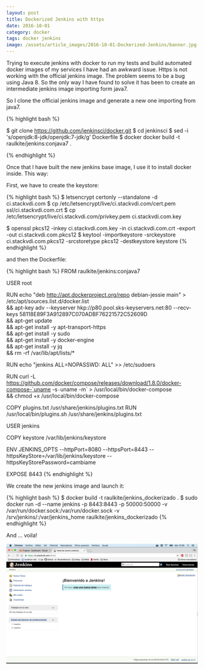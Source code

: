 ```yaml
---
layout: post
title: Dockerized Jenkins with https
date: 2016-10-01
category: docker
tags: docker jenkins 
image: /assets/article_images/2016-10-01-Dockerized-Jenkins/banner.jpg
---
```


Trying to execute jenkins with docker to run my tests and build automated docker images of my services I have had an awkward issue. Https is not working with the official jenkins image.
The problem seems to be a bug using Java 8. So the only way I have found to solve it has been to create an intermediate jenkins image importing form java7.

So I clone the official jenkins image and generate a new one importing from java7.

{% highlight bash %}

$ git clone https://github.com/jenkinsci/docker.git
$ cd jenkinsci
$ sed -i 's/openjdk:8-jdk/openjdk:7-jdk/g' Dockerfile
$ docker docker build -t raulkite/jenkins:conjava7 .

{% endhighlight %}

Once that I have built the new jenkins base image, I use it to install docker inside. This way:

First, we have to create the keystore:

{% highlight bash %}
$ letsencrypt certonly --standalone -d ci.stackvdi.com
$ cp /etc/letsencrypt/live/ci.stackvdi.com/cert.pem ssl/ci.stackvdi.com.crt
$ cp /etc/letsencrypt/live/ci.stackvdi.com/privkey.pem ci.stackvdi.com.key


$ openssl pkcs12 -inkey ci.stackvdi.com.key -in ci.stackvdi.com.crt -export -out ci.stackvdi.com.pkcs12
$ keytool -importkeystore -srckeystore ci.stackvdi.com.pkcs12 -srcstoretype pkcs12 -destkeystore keystore
{% endhighlight %}

and then the Dockerfile:

{% highlight bash %}
FROM raulkite/jenkins:conjava7

USER root

RUN echo "deb http://apt.dockerproject.org/repo debian-jessie main"  > /etc/apt/sources.list.d/docker.list \
  && apt-key adv --keyserver hkp://p80.pool.sks-keyservers.net:80 --recv-keys 58118E89F3A912897C070ADBF76221572C52609D \
  && apt-get update \
  && apt-get install -y apt-transport-https \
  && apt-get install -y sudo \
  && apt-get install -y docker-engine \
  && apt-get install -y jq \
  && rm -rf /var/lib/apt/lists/*

RUN echo "jenkins ALL=NOPASSWD: ALL" >> /etc/sudoers

RUN curl -L https://github.com/docker/compose/releases/download/1.8.0/docker-compose-`uname -s`-`uname -m` > /usr/local/bin/docker-compose \
  && chmod +x /usr/local/bin/docker-compose

COPY plugins.txt /usr/share/jenkins/plugins.txt
RUN /usr/local/bin/plugins.sh /usr/share/jenkins/plugins.txt

USER jenkins

COPY keystore /var/lib/jenkins/keystore

ENV JENKINS_OPTS --httpPort=8080 --httpsPort=8443 --httpsKeyStore=/var/lib/jenkins/keystore --httpsKeyStorePassword=cambiame

EXPOSE 8443
{% endhighlight %}

We create the new jenkins image and launch it:

{% highlight bash %}
$ docker build -t raulkite/jenkins_dockerizado .
$ sudo docker run -d --name jenkins -p 8443:8443 -p 50000:50000 -v /var/run/docker.sock:/var/run/docker.sock -v /srv/jenkins/:/var/jenkins_home raulkite/jenkins_dockerizado
{% endhighlight %}

And ... voila!

![Screenshot](/assets/article_images/2016-10-01-Dockerized-Jenkins/screenshot.png)
